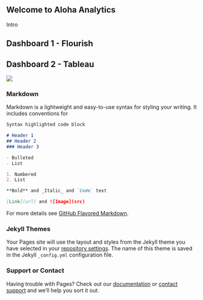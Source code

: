 ## Welcome to Aloha Analytics

Intro

## Dashboard 1 - Flourish

<div class="flourish-embed flourish-hierarchy" data-src="visualisation/5433541"><script src="https://public.flourish.studio/resources/embed.js"></script></div>

## Dashboard 2 - Tableau

<div class='tableauPlaceholder' id='viz1614651571830' style='position: relative'><noscript><a href='#'><img alt=' ' src='https:&#47;&#47;public.tableau.com&#47;static&#47;images&#47;Vi&#47;Viz2educateLifeSpanofAnimals&#47;Dashboard1&#47;1_rss.png' style='border: none' /></a></noscript><object class='tableauViz'  style='display:none;'><param name='host_url' value='https%3A%2F%2Fpublic.tableau.com%2F' /> <param name='embed_code_version' value='3' /> <param name='site_root' value='' /><param name='name' value='Viz2educateLifeSpanofAnimals&#47;Dashboard1' /><param name='tabs' value='no' /><param name='toolbar' value='yes' /><param name='static_image' value='https:&#47;&#47;public.tableau.com&#47;static&#47;images&#47;Vi&#47;Viz2educateLifeSpanofAnimals&#47;Dashboard1&#47;1.png' /> <param name='animate_transition' value='yes' /><param name='display_static_image' value='yes' /><param name='display_spinner' value='yes' /><param name='display_overlay' value='yes' /><param name='display_count' value='yes' /><param name='filter' value='mobile=' /><param name='language' value='en' /></object></div>                <script type='text/javascript'>                    var divElement = document.getElementById('viz1614651571830');                    var vizElement = divElement.getElementsByTagName('object')[0];                    vizElement.style.width='1300px';vizElement.style.height='827px';                    var scriptElement = document.createElement('script');                    scriptElement.src = 'https://public.tableau.com/javascripts/api/viz_v1.js';                    vizElement.parentNode.insertBefore(scriptElement, vizElement);                </script>


### Markdown

Markdown is a lightweight and easy-to-use syntax for styling your writing. It includes conventions for

```markdown
Syntax highlighted code block

# Header 1
## Header 2
### Header 3

- Bulleted
- List

1. Numbered
2. List

**Bold** and _Italic_ and `Code` text

[Link](url) and ![Image](src)
```

For more details see [GitHub Flavored Markdown](https://guides.github.com/features/mastering-markdown/).

### Jekyll Themes

Your Pages site will use the layout and styles from the Jekyll theme you have selected in your [repository settings](https://github.com/AlohaTim/ZedRun/settings). The name of this theme is saved in the Jekyll `_config.yml` configuration file.

### Support or Contact

Having trouble with Pages? Check out our [documentation](https://docs.github.com/categories/github-pages-basics/) or [contact support](https://support.github.com/contact) and we’ll help you sort it out.
